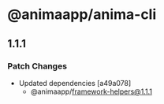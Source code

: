 # @animaapp/anima-cli

## 1.1.1

### Patch Changes

- Updated dependencies [a49a078]
  - @animaapp/framework-helpers@1.1.1

